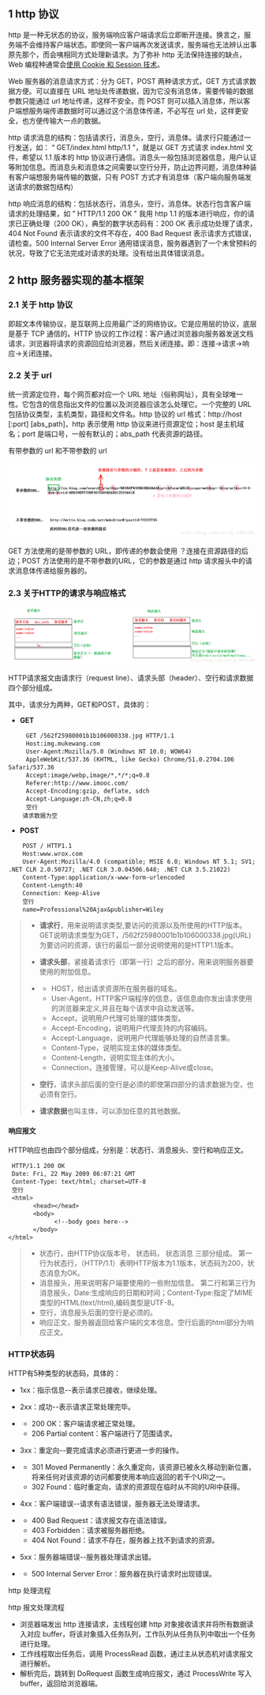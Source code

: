 ## 1 http 协议

http 是一种无状态的协议，服务端响应客户端请求后立即断开连接。换言之，服务端不会维持客户端状态。即使同一客户端再次发送请求，服务端也无法辨认出事原先那个，而会咦相同方式处理新请求。为了弥补 http 无法保持连接的缺点，Web 编程种通常会[使用 Cookie 和 Session 技术](https://blog.csdn.net/qq_27656675/article/details/69787829)。

Web 服务器的消息请求方式：分为 GET，POST 两种请求方式，GET 方式请求数据方便。可以直接在 URL 地址处传递数据，因为它没有消息体，需要传输的数据参数只能通过 url 地址传递，这样不安全。而 POST 则可以插入消息体，所以客户端想服务端传递数据时可以通过这个消息体传递，不必写在 url 处，这样更安全，也方便传输大一点的数据。

http 请求消息的结构：包括请求行，消息头，空行，消息体。请求行只能通过一行发送，如： “ GET/index.html http/1.1 "，就是以 GET 方式请求 index.html 文件，希望以 1.1 版本的 http 协议进行通信。消息头一般包括浏览器信息，用户认证等附加信息。而消息头和消息体之间需要以空行分开，防止边界问题，消息体种装有客户端想服务端传输的数据，只有 POST 方式才有消息体（客户端向服务端发送请求的数据包结构）

http 响应消息的结构：包括状态行，消息头，空行，消息体。状态行包含客户端请求的处理结果，如 ” HTTP/1.1 200 OK " 我用 http 1.1 的版本进行响应，你的请求已正确处理（200 OK），典型的数字状态码有：200 OK 表示成功处理了请求，404 Not Found 表示请求的文件不存在，400 Bad Request 表示请求方式错误，请检查。500 Internal Server Error 通用错误消息，服务器遇到了一个未曾预料的状况，导致了它无法完成对请求的处理。没有给出具体错误消息。

## 2 http 服务器实现的基本框架

### 2.1 关于 http 协议

即超文本传输协议，是互联网上应用最广泛的网络协议。它是应用层的协议，底层是基于 TCP 通信的。HTTP 协议的工作过程：客户通过浏览器向服务器发送文档请求，浏览器将请求的资源回应给浏览器，然后关闭连接。即：连接->请求->响应->关闭连接。

### 2.2 关于 url

统一资源定位符，每个网页都对应一个 URL 地址（俗称网址），具有全球唯一性。它包含的信息指出文件的位置以及浏览器应该怎么处理它。一个完整的 URL 包括协议类型，主机类型，路径和文件名。http 协议的 url 格式：http://host [:port] [abs_path]，http 表示使用 http 协议来进行资源定位；host 是主机域名；port 是端口号，一般有默认的；abs_path 代表资源的路径。

有带参数的 url 和不带参数的 url

![这里写图片描述](assets/20170427172007513-1624417447587.png)

GET 方法使用的是带参数的 URL，即传递的参数会使用 ？连接在资源路径的后边；POST 方法使用的是不带参数的URL，它的参数是通过 http 请求报头中的请求消息体传递给服务器的。

### 2.3 关于HTTP的请求与响应格式

![这里写图片描述](assets/20170427181044273-1624417447588.png)

HTTP请求报文由请求行（request line）、请求头部（header）、空行和请求数据四个部分组成。

其中，请求分为两种，GET和POST，具体的：

-   **GET**

```http
     GET /562f25980001b1b106000338.jpg HTTP/1.1
     Host:img.mukewang.com
     User-Agent:Mozilla/5.0 (Windows NT 10.0; WOW64)
     AppleWebKit/537.36 (KHTML, like Gecko) Chrome/51.0.2704.106 Safari/537.36
     Accept:image/webp,image/*,*/*;q=0.8
     Referer:http://www.imooc.com/
     Accept-Encoding:gzip, deflate, sdch
     Accept-Language:zh-CN,zh;q=0.8
     空行
    请求数据为空
```

-   **POST**

```http
    POST / HTTP1.1
    Host:www.wrox.com
    User-Agent:Mozilla/4.0 (compatible; MSIE 6.0; Windows NT 5.1; SV1; .NET CLR 2.0.50727; .NET CLR 3.0.04506.648; .NET CLR 3.5.21022)
    Content-Type:application/x-www-form-urlencoded
    Content-Length:40
    Connection: Keep-Alive
    空行
    name=Professional%20Ajax&publisher=Wiley
```

>   -   **请求行**，用来说明请求类型,要访问的资源以及所使用的HTTP版本。
>       GET说明请求类型为GET，/562f25980001b1b106000338.jpg(URL)为要访问的资源，该行的最后一部分说明使用的是HTTP1.1版本。
>
>   -   **请求头部**，紧接着请求行（即第一行）之后的部分，用来说明服务器要使用的附加信息。
>
>   -   -   HOST，给出请求资源所在服务器的域名。
>       -   User-Agent，HTTP客户端程序的信息，该信息由你发出请求使用的浏览器来定义,并且在每个请求中自动发送等。
>       -   Accept，说明用户代理可处理的媒体类型。
>       -   Accept-Encoding，说明用户代理支持的内容编码。
>       -   Accept-Language，说明用户代理能够处理的自然语言集。
>       -   Content-Type，说明实现主体的媒体类型。
>       -   Content-Length，说明实现主体的大小。
>       -   Connection，连接管理，可以是Keep-Alive或close。
>
>   -   **空行**，请求头部后面的空行是必须的即使第四部分的请求数据为空，也必须有空行。
>
>   -   **请求数据**也叫主体，可以添加任意的其他数据。

#### **响应报文**

HTTP响应也由四个部分组成，分别是：状态行、消息报头、空行和响应正文。

```http
 HTTP/1.1 200 OK
 Date: Fri, 22 May 2009 06:07:21 GMT
 Content-Type: text/html; charset=UTF-8
 空行
 <html>
       <head></head>
       <body>
             <!--body goes here-->
       </body>
</html>
```

>   -   状态行，由HTTP协议版本号， 状态码， 状态消息 三部分组成。
>       第一行为状态行，（HTTP/1.1）表明HTTP版本为1.1版本，状态码为200，状态消息为OK。
>   -   消息报头，用来说明客户端要使用的一些附加信息。
>       第二行和第三行为消息报头，Date:生成响应的日期和时间；Content-Type:指定了MIME类型的HTML(text/html),编码类型是UTF-8。
>   -   空行，消息报头后面的空行是必须的。
>   -   响应正文，服务器返回给客户端的文本信息。空行后面的html部分为响应正文。

### HTTP状态码

HTTP有5种类型的状态码，具体的：

-   1xx：指示信息--表示请求已接收，继续处理。

-   2xx：成功--表示请求正常处理完毕。

-   -   200 OK：客户端请求被正常处理。
    -   206 Partial content：客户端进行了范围请求。

-   3xx：重定向--要完成请求必须进行更进一步的操作。

-   -   301 Moved Permanently：永久重定向，该资源已被永久移动到新位置，将来任何对该资源的访问都要使用本响应返回的若干个URI之一。
    -   302 Found：临时重定向，请求的资源现在临时从不同的URI中获得。

-   4xx：客户端错误--请求有语法错误，服务器无法处理请求。

-   -   400 Bad Request：请求报文存在语法错误。
    -   403 Forbidden：请求被服务器拒绝。
    -   404 Not Found：请求不存在，服务器上找不到请求的资源。

-   5xx：服务器端错误--服务器处理请求出错。

-   -   500 Internal Server Error：服务器在执行请求时出现错误。

http 处理流程

http 报文处理流程

-   浏览器端发出 http 连接请求，主线程创建 http 对象接收请求并将所有数据读入对应 buffer，将该对象插入任务队列，工作队列从任务队列中取出一个任务进行处理。
-   工作线程取出任务后，调用 ProcessRead 函数，通过主从状态机对请求报文进行解析。
-   解析完后，跳转到 DoRequest 函数生成响应报文，通过 ProcessWrite 写入 buffer，返回给浏览器端。

